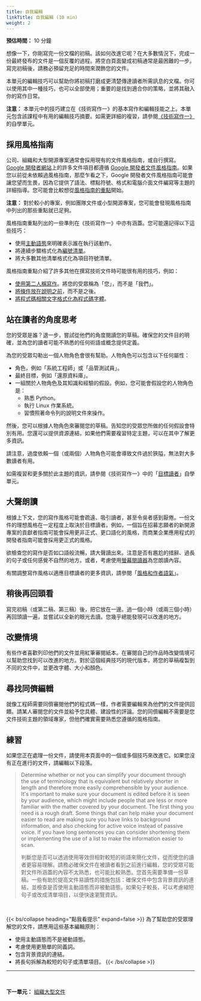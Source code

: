 ```yaml
---
title: 自我編輯
linkTitle: 自我編輯 (10 min)
weight: 2
---
```


**預估時間：** 10 分鐘

想像一下，你剛寫完一份文檔的初稿。該如何改進它呢？在大多數情況下，完成一份最終發布的文件是一個反覆的過程。將空白頁面變成初稿通常是最困難的一步。寫完初稿後，請務必預留充足的時間來潤飾您的文件。

本單元的編輯技巧可以幫助你將初稿打磨成更清楚傳達讀者所需訊息的文檔。你可以使用其中一種技巧，也可以全部使用；重要的是找到適合你的策略，並將其融入你的寫作日常。

**注意：** 本單元中的技巧建立在《技術寫作一》的基本寫作和編輯技能之上。本單元包含該課程中有用的編輯技巧摘要。如需更詳細的複習，請參閱[《技術寫作一》](../../one/)的自學單元。

## 採用風格指南

公司、組織和大型開源專案通常會採用現有的文件風格指南，或自行撰寫。 [Google 開發者網站](https://developers.google.com/)上的許多文件項目都遵循 [Google 開發者文件風格指南](https://developers.google.com/style)。如果您以前從未依賴過風格指南，那麼乍看之下，Google 開發者文件風格指南可能會讓您望而生畏，因為它提供了語法、標點符號、格式和電腦介面文件編寫等主題的詳細指導。您可能會比較想從[風格指南的重點](https://developers.google.com/style/highlights)開始。

**注意：** 對於較小的專案，例如團隊文件或小型開源專案，您可能會發現風格指南中列出的那些重點就已足夠。

風格指南重點列出的一些準則在《技術寫作一》中亦有涵蓋。您可能還記得以下這些技巧：

* 使用[主動語態](../../one/active-voice/)來明確表示誰在執行該動作。
* 將連續步驟格式化為[編號清單](../../one/lists-and-tables/)。
* 將大多數其他清單格式化為項目符號清單。

風格指南重點介紹了許多其他在撰寫技術文件時可能很有用的技巧，例如：

* [使用第二人稱寫作](https://developers.google.com/style/person)。將您的受眾稱為「您」，而不是「我們」。
* [將條件放在說明之前](https://developers.google.com/style/sentence-structure)，而不是之後。
* [將程式碼相關文字格式化為程式碼字體](https://developers.google.com/style/code-in-text)。

## 站在讀者的角度思考

您的受眾是誰？退一步，嘗試從他們的角度閱讀您的草稿。確保您的文件目的明確，並為您的讀者可能不熟悉的任何術語或概念提供定義。

為您的受眾勾勒出一個人物角色會很有幫助。人物角色可以包含以下任何屬性：

* 角色，例如「系統工程師」或「品管測試員」。
* 最終目標，例如「還原資料庫」。
* 一組關於人物角色及其知識和經驗的假設。例如，您可能會假設您的人物角色是：
  * 熟悉 Python。
  * 執行 Linux 作業系統。
  * 習慣照著命令列的說明文件來操作。

然後，您可以根據人物角色來審閱您的草稿。告知您的受眾您所做的任何假設會特別有用。您還可以提供資源連結，如果他們需要複習特定主題，可以在其中了解更多資訊。

請注意，過度依賴一個（或兩個）人物角色可能會導致文件過於狹隘，無法對大多數讀者有用。

如需複習和更多關於此主題的資訊，請參閱《技術寫作一》中的「[目標讀者](../../one/audience/)」自學單元。

## 大聲朗讀

根據上下文，您的寫作風格可能會疏遠、吸引讀者，甚至令吳者感到厭倦。一份文件的理想風格在一定程度上取決於目標讀者。例如，一個旨在招募志願者的新開源專案的貢獻者指南可能會採用更非正式、更口語化的風格，而商業企業應用程式的開發者指南可能會採用更正式的風格。

欲檢查您的寫作是否如口語般流暢，請大聲讀出來。注意是否有尷尬的措辭、過長的句子或任何感覺不自然的地方。或者，考慮使用[螢幕閱讀器](https://en.wikipedia.org/wiki/Screen_reader)為您朗讀內容。

有關調整寫作風格以適應目標讀者的更多資訊，請參閱「[風格和作者語氣](https://developers.google.com/style/tone)」。

## 稍後再回頭看

寫完初稿（或第二稿、第三稿）後，把它放在一邊。過一個小時（或兩三個小時）再回頭讀一遍，並嘗試以全新的眼光去讀。您幾乎總能發現可以改進的地方。

## 改變情境

有些作者喜歡列印他們的文件並用紅筆審閱紙本。在審閱自己的作品時改變情境可以幫助您找到可以改進的地方。對於這個經典技巧的現代版本，將您的草稿複製到不同的文件中，並更改字體、大小和顏色。

## 尋找同儕編輯

就像工程師需要同儕審閱他們的程式碼一樣，作者需要編輯來為他們的文件提供回饋。請某人審閱您的文件並給予您具體、建設性的評論。您的同儕編輯不需要是您文件技術主題的領域專家，但他們確實需要熟悉您遵循的風格指南。

## 練習

如果您正在處理一份文件，請使用本頁面中的一個或多個技巧來改進它。如果您沒有正在進行的文件，請編輯以下段落。

> Determine whether or not you can simplify your document through the use of terminology that is equivalent but relatively shorter in length and therefore more easily comprehensible by your audience. It's important to make sure your document is edited before it is seen by your audience, which might include people that are less or more familiar with the matter covered by your document. The first thing you need is a rough draft. Some things that can help make your document easier to read are making sure you have links to background information, and also checking for active voice instead of passive voice. If you have long sentences you can consider shortening them or implementing the use of a list to make the information easier to scan.
>
> 判斷您是否可以透過使用等效但相對較短的術語來簡化文件，從而使您的讀者更容易理解。請務必確保文件在被讀者看到之前進行編輯，您的受眾可能對文件所涵蓋的內容不太熟悉，也可能比較熟悉。您首先需要準備一份草稿。一些有助於提高文件易讀性的措施包括：確保文件中包含背景資訊的連結，並檢查是否使用主動語態而非被動語態。如果句子較長，可以考慮縮短句子或改成清單項目，以便快速瀏覽資訊。

<br />

{{< bs/collapse heading="點我看提示" expand=false >}}
為了幫助您的受眾理解您的文件，請應用這些基本編輯原則：

* 使用主動語態而不是被動語態。
* 考慮使用更簡單的同義詞。
* 包含背景資訊的連結。
* 將長句拆解為較短的句子或清單項目。
{{< /bs/collapse >}}

---

<br/>

**下一單元：** [組織大型文件](../large-docs/)
